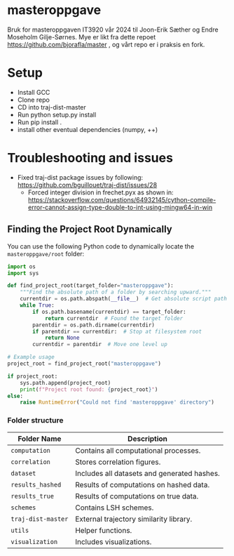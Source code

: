 # masteroppgave

Bruk for masteroppgaven IT3920 vår 2024 til Joon-Erik Sæther og Endre Moseholm Gilje-Sørnes. Mye er likt fra dette repoet https://github.com/bjorafla/master , og vårt repo er i praksis en fork.

# Setup

- Install GCC
- Clone repo
- CD into traj-dist-master
- Run python setup.py install
- Run pip install .
- install other eventual dependencies (numpy, ++)

# Troubleshooting and issues

- Fixed traj-dist package issues by following: https://github.com/bguillouet/traj-dist/issues/28
  - Forced integer division in frechet.pyx as shown in: https://stackoverflow.com/questions/64932145/cython-compile-error-cannot-assign-type-double-to-int-using-mingw64-in-win

## Finding the Project Root Dynamically

You can use the following Python code to dynamically locate the `masteroppgave/root` folder:

```python
import os
import sys

def find_project_root(target_folder="masteroppgave"):
    """Find the absolute path of a folder by searching upward."""
    currentdir = os.path.abspath(__file__)  # Get absolute script path
    while True:
        if os.path.basename(currentdir) == target_folder:
            return currentdir  # Found the target folder
        parentdir = os.path.dirname(currentdir)
        if parentdir == currentdir:  # Stop at filesystem root
            return None
        currentdir = parentdir  # Move one level up

# Example usage
project_root = find_project_root("masteroppgave")

if project_root:
    sys.path.append(project_root)
    print(f"Project root found: {project_root}")
else:
    raise RuntimeError("Could not find 'masteroppgave' directory")
```

### Folder structure

| **Folder Name**    | **Description**                             |
| ------------------ | ------------------------------------------- |
| `computation`      | Contains all computational processes.       |
| `correlation`      | Stores correlation figures.                 |
| `dataset`          | Includes all datasets and generated hashes. |
| `results_hashed`   | Results of computations on hashed data.     |
| `results_true`     | Results of computations on true data.       |
| `schemes`          | Contains LSH schemes.                       |
| `traj-dist-master` | External trajectory similarity library.     |
| `utils`            | Helper functions.                           |
| `visualization`    | Includes visualizations.                    |
